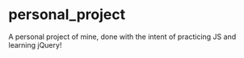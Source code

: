 # personal_project
A personal project of mine, done with the intent of practicing JS and learning jQuery!
